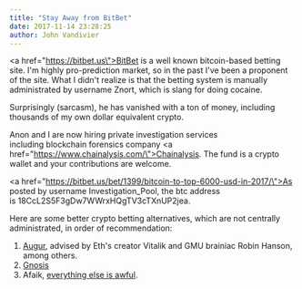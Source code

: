 ```yaml
---
title: "Stay Away from BitBet"
date: 2017-11-14 23:28:25
author: John Vandivier
---
```




<a href=\"https://bitbet.us\">BitBet</a> is a well known bitcoin-based betting site. I'm highly pro-prediction market, so in the past I've been a proponent of the site. What I didn't realize is that the betting system is manually administrated by username Znort, which is slang for doing cocaine.

Surprisingly (sarcasm), he has vanished with a ton of money, including thousands of my own dollar equivalent crypto.

Anon and I are now hiring private investigation services including blockchain forensics company <a href=\"https://www.chainalysis.com/\">Chainalysis</a>. The fund is a crypto wallet and your contributions are welcome.

<a href=\"https://bitbet.us/bet/1399/bitcoin-to-top-6000-usd-in-2017/\">As posted by username Investigation_Pool</a>, the btc address is 18CcL2S5F3gDw7WWrxHQgTV3cTXnUP2jea.

Here are some better crypto betting alternatives, which are not centrally administrated, in order of recommendation:
<ol>
 	<li><a href=\"https://augur.net/\">Augur</a>, advised by Eth's creator Vitalik and GMU brainiac Robin Hanson, among others.</li>
 	<li><a href=\"https://gnosis.pm/\">Gnosis</a></li>
 	<li>Afaik, <a href=\"http://www.bitcoinpredictionmarkets.com/\">everything else is awful</a>.</li>
</ol>